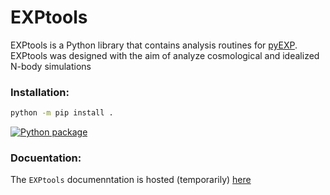 # EXPtools
EXPtools is a Python library that contains analysis routines for [pyEXP](https://github.com/EXP-code/EXP). EXPtools was designed with the aim of analyze cosmological and idealized N-body simulations 

### Installation: 

```bash
python -m pip install .
```
[![Python package](https://github.com/jngaravitoc/EXP_tools/actions/workflows/python-package.yml/badge.svg)](https://github.com/jngaravitoc/EXP_tools/actions/workflows/python-package.yml)


### Docuentation:

The ``EXPtools`` documenntation is hosted (temporarily) [here](https://users.flatironinstitute.org/~nico/EXPtools/docs/) 
